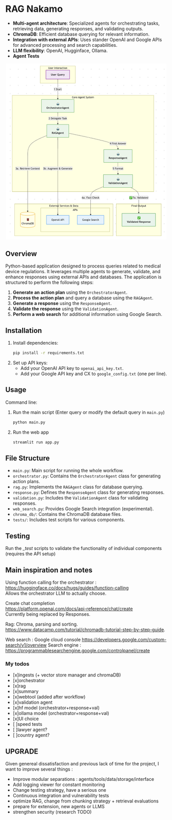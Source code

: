 # RAG Nakamo

- **Multi-agent architecture**:  Specialized agents for orchestrating tasks, retrieving data, generating responses, and validating outputs.
- **ChromaDB**: Efficient database querying for relevant information.
- **Integration with external APIs**: Uses stander OpenAI and Google APIs for advanced processing and search capabilities.
- **LLM flexibility**: OpenAI, Hugginface, Ollama. 
- **Agent Tests**

<div align="center">
  <img src="./img/workflow.png" alt="workflow" width="500"/>
</div>


## Overview
Python-based application designed to process queries related to medical device regulations. It leverages multiple agents to generate, validate, and enhance responses using external APIs and databases. The application is structured to perform the following steps:

1. **Generate an action plan** using the `OrchestratorAgent`.
2. **Process the action plan** and query a database using the `RAGAgent`.
3. **Generate a response** using the `ResponseAgent`.
4. **Validate the response** using the `ValidationAgent`.
5. **Perform a web search** for additional information using Google Search.


## Installation

1. Install dependencies:
    ```bash
    pip install -r requirements.txt
     ```
2. Set up API keys:
   - Add your OpenAI API key to `openai_api_key.txt`.
   - Add your Google API key and CX to `google_config.txt` (one per line).

## Usage

Command line:
1. Run the main script (Enter query or modify the default query in `main.py`)
    ```bash
    python main.py
    ```
2. Run the web app
    ```bash
    streamlit run app.py
    ```

## File Structure

- `main.py`: Main script for running the whole workflow.
- `orchestrator.py`: Contains the `OrchestratorAgent` class for generating action plans.
- `rag.py`: Implements the `RAGAgent` class for database querying.
- `response.py`: Defines the `ResponseAgent` class for generating responses.
- `validation.py`: Includes the `ValidationAgent` class for validating responses.
- `web_search.py`: Provides Google Search integration (experimental).
- `chroma_db/`: Contains the ChromaDB database files.
- `tests/`: Includes test scripts for various components.

## Testing

Run the *_test* scripts to validate the functionality of individual components (requires the API setup)


## Main inspiration and notes

Using function calling for the orchestrator :  
https://huggingface.co/docs/hugs/guides/function-calling  
Allows the orchestrator LLM to actually choose.  

Create chat completion  
https://platform.openai.com/docs/api-reference/chat/create  
Currently being replaced by Responses.  

Rag:
Chroma, parsing and sorting. 
https://www.datacamp.com/tutorial/chromadb-tutorial-step-by-step-guide. 

<!-- Focus areas from orchestrator used to format. Need good explanation on params of available functions.  -->


Web search : 
Google cloud console 
https://developers.google.com/custom-search/v1/overview
Search engine : https://programmablesearchengine.google.com/controlpanel/create

### My todos
 - [x]ingests (+ vector store manager and chromaDB)
 - [x]orchestrator
 - [x]rag
 - [x]summary
 - [x]webtool (added after workflow)
 - [x]validation agent
 - [x]hf model (orchestrator+response+val)
 - [x]ollama model (orchestrator+response+val)
 - [x]UI choice
 - [ ]speed tests
 - [ ]lawyer agent?
 - [ ]country agent?

## UPGRADE
Given genereal dissatisfaction and previous lack of time for the project, I want to improve several things : 

 - Improve modular separations : agents/tools/data/storage/interface
 - Add logging viewer for constant monitoring
 - Change testing strategy, have a serious one
 - Continuous integration and vulnerability tests  
 - optimize RAG, change from chunking strategy + retrieval evaluations
 - prepare for extension, new agents or LLMS
 - strengthen security (research TODO)
